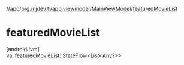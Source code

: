 //[app](../../../index.md)/[org.mjdev.tvapp.viewmodel](../index.md)/[MainViewModel](index.md)/[featuredMovieList](featured-movie-list.md)

# featuredMovieList

[androidJvm]\
val [featuredMovieList](featured-movie-list.md): StateFlow&lt;[List](https://kotlinlang.org/api/latest/jvm/stdlib/kotlin.collections/-list/index.html)&lt;[Any](https://kotlinlang.org/api/latest/jvm/stdlib/kotlin/-any/index.html)?&gt;&gt;
